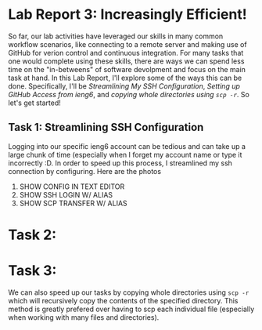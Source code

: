 # Lab Report 3: Increasingly Efficient!

So far, our lab activities have leveraged our skills in many common workflow scenarios, like connecting to a remote server and making use of GitHub for verion control and continuous integration. For many tasks that one would complete using these skills, there are ways we can spend less time on the "in-betweens" of software devolpment and focus on the main task at hand. In this Lab Report, I'll explore some of the ways this can be done. Specifically, I'll be *Streamlining My SSH Configuration*, *Setting up GitHub Access from ieng6*, and *copying whole directories using `scp -r`*. So let's get started!


## Task 1: Streamlining SSH Configuration

Logging into our specific ieng6 account can be tedious and can take up a large chunk of time (especially when I forget my account name or type it incorrectly :D. In order to speed up this process, I streamlined my ssh connection by configuring. Here are the photos 

1. SHOW CONFIG IN TEXT EDITOR
2. SHOW SSH LOGIN W/ ALIAS
3. SHOW SCP TRANSFER W/ ALIAS


# Task 2: 

# Task 3: 

We can also speed up our tasks by copying whole directories using `scp -r` which will recursively copy the contents of the specified directory. This method is greatly prefered over having to scp each individual file (especially when working with many files and directories). 
